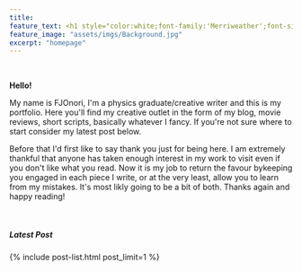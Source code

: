 ```yaml
---
title: 
feature_text: <h1 style="color:white;font-family:'Merriweather';font-size:64px"> FJOnori </h1>
feature_image: "assets/imgs/Background.jpg"
excerpt: "homepage"
---
```


<br/>

**Hello!**

My name is FJOnori, I'm a physics graduate/creative writer and this is my portfolio. Here you'll find my creative outlet in the form of my blog, movie reviews, short scripts, basically whatever I fancy. If you're not sure where to start consider my latest post below.

Before that I'd first like to say thank you just for being here. I am extremely thankful that anyone has taken enough interest in my work to visit even if you don't like what you read. Now it is my job to return the favour bykeeping you engaged in each piece I write, or at the very least, allow you to learn from my mistakes. It's most likly going to be a bit of both. Thanks again and happy reading!

<br/>

<h5>Latest Post</h5>
{% include post-list.html post_limit=1 %}

<br/>

